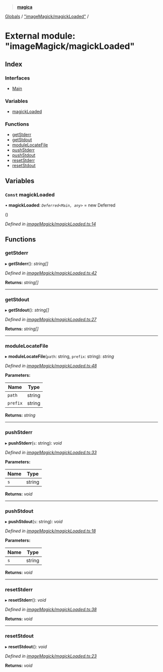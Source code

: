 > **[magica](../README.md)**

[Globals](../README.md) / ["imageMagick/magickLoaded"](_imagemagick_magickloaded_.md) /

# External module: "imageMagick/magickLoaded"

## Index

### Interfaces

* [Main](../interfaces/_imagemagick_magickloaded_.main.md)

### Variables

* [magickLoaded](_imagemagick_magickloaded_.md#const-magickloaded)

### Functions

* [getStderr](_imagemagick_magickloaded_.md#getstderr)
* [getStdout](_imagemagick_magickloaded_.md#getstdout)
* [moduleLocateFile](_imagemagick_magickloaded_.md#modulelocatefile)
* [pushStderr](_imagemagick_magickloaded_.md#pushstderr)
* [pushStdout](_imagemagick_magickloaded_.md#pushstdout)
* [resetStderr](_imagemagick_magickloaded_.md#resetstderr)
* [resetStdout](_imagemagick_magickloaded_.md#resetstdout)

## Variables

### `Const` magickLoaded

• **magickLoaded**: *`Deferred<Main, any>`* =  new Deferred<Main>()

*Defined in [imageMagick/magickLoaded.ts:14](https://github.com/cancerberoSgx/magica/blob/cc19f3a/src/imageMagick/magickLoaded.ts#L14)*

## Functions

###  getStderr

▸ **getStderr**(): *string[]*

*Defined in [imageMagick/magickLoaded.ts:42](https://github.com/cancerberoSgx/magica/blob/cc19f3a/src/imageMagick/magickLoaded.ts#L42)*

**Returns:** *string[]*

___

###  getStdout

▸ **getStdout**(): *string[]*

*Defined in [imageMagick/magickLoaded.ts:27](https://github.com/cancerberoSgx/magica/blob/cc19f3a/src/imageMagick/magickLoaded.ts#L27)*

**Returns:** *string[]*

___

###  moduleLocateFile

▸ **moduleLocateFile**(`path`: string, `prefix`: string): *string*

*Defined in [imageMagick/magickLoaded.ts:48](https://github.com/cancerberoSgx/magica/blob/cc19f3a/src/imageMagick/magickLoaded.ts#L48)*

**Parameters:**

Name | Type |
------ | ------ |
`path` | string |
`prefix` | string |

**Returns:** *string*

___

###  pushStderr

▸ **pushStderr**(`s`: string): *void*

*Defined in [imageMagick/magickLoaded.ts:33](https://github.com/cancerberoSgx/magica/blob/cc19f3a/src/imageMagick/magickLoaded.ts#L33)*

**Parameters:**

Name | Type |
------ | ------ |
`s` | string |

**Returns:** *void*

___

###  pushStdout

▸ **pushStdout**(`s`: string): *void*

*Defined in [imageMagick/magickLoaded.ts:18](https://github.com/cancerberoSgx/magica/blob/cc19f3a/src/imageMagick/magickLoaded.ts#L18)*

**Parameters:**

Name | Type |
------ | ------ |
`s` | string |

**Returns:** *void*

___

###  resetStderr

▸ **resetStderr**(): *void*

*Defined in [imageMagick/magickLoaded.ts:38](https://github.com/cancerberoSgx/magica/blob/cc19f3a/src/imageMagick/magickLoaded.ts#L38)*

**Returns:** *void*

___

###  resetStdout

▸ **resetStdout**(): *void*

*Defined in [imageMagick/magickLoaded.ts:23](https://github.com/cancerberoSgx/magica/blob/cc19f3a/src/imageMagick/magickLoaded.ts#L23)*

**Returns:** *void*